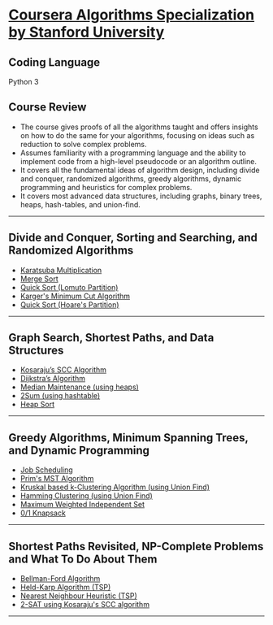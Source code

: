 # [Coursera Algorithms Specialization by Stanford University](https://www.coursera.org/specializations/algorithms)

## Coding Language
Python 3

## Course Review
* The course gives proofs of all the algorithms taught and offers insights on how to do the same for your algorithms, focusing on ideas such as reduction to solve complex problems.
* Assumes familiarity with a programming language and the ability to implement code from a high-level pseudocode or an algorithm outline.
* It covers all the fundamental ideas of algorithm design, including divide and conquer, randomized algorithms, greedy algorithms, dynamic programming and heuristics for complex problems.
* It covers most advanced data structures, including graphs, binary trees, heaps, hash-tables, and union-find.

---

## Divide and Conquer, Sorting and Searching, and Randomized Algorithms

* [Karatsuba Multiplication](https://github.com/RithishSP/Algorithms/blob/a6da33f82fee49d351de2a281c2b11ce45ce6e1a/Divide%20and%20Conquer%2C%20Sorting%20and%20Searching%2C%20and%20Randomized%20Algorithms/Assignment%201/Karatsuba.py)
* [Merge Sort](https://github.com/RithishSP/Algorithms/blob/a6da33f82fee49d351de2a281c2b11ce45ce6e1a/Divide%20and%20Conquer%2C%20Sorting%20and%20Searching%2C%20and%20Randomized%20Algorithms/Assignment%202/MergeSort.py)
* [Quick Sort (Lomuto Partition)](https://github.com/RithishSP/Algorithms/blob/a6da33f82fee49d351de2a281c2b11ce45ce6e1a/Divide%20and%20Conquer%2C%20Sorting%20and%20Searching%2C%20and%20Randomized%20Algorithms/Assignment%203/QuickSort.py)
* [Karger's Minimum Cut Algorithm](https://github.com/RithishSP/Algorithms/blob/a6da33f82fee49d351de2a281c2b11ce45ce6e1a/Divide%20and%20Conquer%2C%20Sorting%20and%20Searching%2C%20and%20Randomized%20Algorithms/Assignment%204/KargerMinCut.py)
* [Quick Sort (Hoare's Partition)](https://github.com/RithishSP/Algorithms/blob/a6da33f82fee49d351de2a281c2b11ce45ce6e1a/Divide%20and%20Conquer%2C%20Sorting%20and%20Searching%2C%20and%20Randomized%20Algorithms/Other%20related%20algorithms/QuickSortImproved.py)

---

## Graph Search, Shortest Paths, and Data Structures

* [Kosaraju’s SCC Algorithm](https://github.com/RithishSP/Algorithms/blob/a6da33f82fee49d351de2a281c2b11ce45ce6e1a/Graph%20Search%2C%20Shortest%20Paths%2C%20and%20Data%20Structures/Assignment%201/KosarajuSCC.py)
* [Dijkstra’s Algorithm](https://github.com/RithishSP/Algorithms/blob/a6da33f82fee49d351de2a281c2b11ce45ce6e1a/Graph%20Search%2C%20Shortest%20Paths%2C%20and%20Data%20Structures/Assignment%202/Djikstra.py)
* [Median Maintenance (using heaps)](https://github.com/RithishSP/Algorithms/blob/a6da33f82fee49d351de2a281c2b11ce45ce6e1a/Graph%20Search%2C%20Shortest%20Paths%2C%20and%20Data%20Structures/Assignment%203/MedianMaintenance.py)
* [2Sum (using hashtable)](https://github.com/RithishSP/Algorithms/blob/a6da33f82fee49d351de2a281c2b11ce45ce6e1a/Graph%20Search%2C%20Shortest%20Paths%2C%20and%20Data%20Structures/Assignment%204/2Sum.py)
* [Heap Sort](https://github.com/RithishSP/Algorithms/blob/a6da33f82fee49d351de2a281c2b11ce45ce6e1a/Graph%20Search%2C%20Shortest%20Paths%2C%20and%20Data%20Structures/Other%20related%20algorithms/HeapSort.py)

---

## Greedy Algorithms, Minimum Spanning Trees, and Dynamic Programming

* [Job Scheduling](https://github.com/RithishSP/Algorithms/blob/a6da33f82fee49d351de2a281c2b11ce45ce6e1a/Greedy%20Algorithms%2C%20Minimum%20Spanning%20Trees%2C%20and%20Dynamic%20Programming/Assignment%201/JobScheduling.py)
* [Prim's MST Algorithm](https://github.com/RithishSP/Algorithms/blob/a6da33f82fee49d351de2a281c2b11ce45ce6e1a/Greedy%20Algorithms%2C%20Minimum%20Spanning%20Trees%2C%20and%20Dynamic%20Programming/Assignment%201/PrimMST.py)
* [Kruskal based k-Clustering Algorithm (using Union Find)](https://github.com/RithishSP/Algorithms/blob/a6da33f82fee49d351de2a281c2b11ce45ce6e1a/Greedy%20Algorithms%2C%20Minimum%20Spanning%20Trees%2C%20and%20Dynamic%20Programming/Assignment%202/Clustering.py)
* [Hamming Clustering (using Union Find)](https://github.com/RithishSP/Algorithms/blob/a6da33f82fee49d351de2a281c2b11ce45ce6e1a/Greedy%20Algorithms%2C%20Minimum%20Spanning%20Trees%2C%20and%20Dynamic%20Programming/Assignment%202/HammingDistance.py)
* [Maximum Weighted Independent Set](https://github.com/RithishSP/Algorithms/blob/a6da33f82fee49d351de2a281c2b11ce45ce6e1a/Greedy%20Algorithms%2C%20Minimum%20Spanning%20Trees%2C%20and%20Dynamic%20Programming/Assignment%203/MaximumWeightedIndependentSet.py)
* [0/1 Knapsack](https://github.com/RithishSP/Algorithms/blob/a6da33f82fee49d351de2a281c2b11ce45ce6e1a/Greedy%20Algorithms%2C%20Minimum%20Spanning%20Trees%2C%20and%20Dynamic%20Programming/Assignment%204/Knapsack.py)

---

## Shortest Paths Revisited, NP-Complete Problems and What To Do About Them

* [Bellman-Ford Algorithm](https://github.com/RithishSP/Algorithms/blob/a6da33f82fee49d351de2a281c2b11ce45ce6e1a/Shortest%20Paths%20Revisited%2C%20NP-Complete%20Problems%20and%20What%20To%20Do%20About%20Them/Assignment%201/BellmanFord.py)
* [Held-Karp Algorithm (TSP)](https://github.com/RithishSP/Algorithms/blob/a6da33f82fee49d351de2a281c2b11ce45ce6e1a/Shortest%20Paths%20Revisited%2C%20NP-Complete%20Problems%20and%20What%20To%20Do%20About%20Them/Assignment%202/TSP.py)
* [Nearest Neighbour Heuristic (TSP)](https://github.com/RithishSP/Algorithms/blob/a6da33f82fee49d351de2a281c2b11ce45ce6e1a/Shortest%20Paths%20Revisited%2C%20NP-Complete%20Problems%20and%20What%20To%20Do%20About%20Them/Assignment%203/NearestNeighbourTSP.py)
* [2-SAT using Kosaraju's SCC algorithm](https://github.com/RithishSP/Algorithms/blob/a6da33f82fee49d351de2a281c2b11ce45ce6e1a/Shortest%20Paths%20Revisited%2C%20NP-Complete%20Problems%20and%20What%20To%20Do%20About%20Them/Assignment%204/2SAT.py)

---
